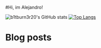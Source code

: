 #Hi, im Alejandro!

![b1tburn3r20's GitHub stats](https://github-readme-stats.vercel.app/api?username=b1tburn3r20&show_icons=true&theme=prussian)
[![Top Langs](https://github-readme-stats.vercel.app/api/top-langs/?username=b1tburn3r20&layout=compact)](https://github.com/b1tburn3r20/github-readme-stats)

# Blog posts
<!-- BLOG-POST-LIST:START -->
<!-- BLOG-POST-LIST:END -->

